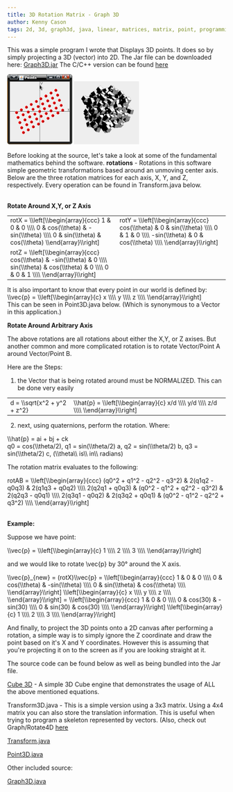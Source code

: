 ```yaml
---
title: 3D Rotation Matrix - Graph 3D
author: Kenny Cason
tags: 2d, 3d, graph3d, java, linear, matrices, matrix, point, programming, projection, rotation, vector
---
```


This was a simple program I wrote that Displays 3D points. It does so by simply projecting a 3D (vector) into 2D.
The Jar file can be downloaded here: <a href="/code/java/graph3D/Graph3D.jar">Graph3D.jar</a>
The C/C++ version can be found <a href="/posts/2009-12-19-graph-3d-vector-rotation-source-included-c.html" target="_blank">here</a>

<a href="/code/java/graph3D/graph3D.png" target="_blank" ><img src="/code/java/graph3D/graph3D.png" width="150" alt="3D rotation matrix" /></a>
<a href="https://v.usetapes.com/qlAEOyHsTg" target="_blank">
<object width="160" height="160" data="https://d2p1e9awn3tn6.cloudfront.net/qlAEOyHsTg.mp4"></object>
</a>
<a href="https://v.usetapes.com/IlwgiJDE5t" target="_blank">
<object width="160" height="160" data="https://d2p1e9awn3tn6.cloudfront.net/IlwgiJDE5t.mp4"></object>
</a>
<a href="/code/java/cube3D/Screenshot-Cubes3D.png" target="_blank" ><img src="/code/java/cube3D/Screenshot-Cubes3D.png" width="150" alt="3D rotation matrix" /></a>

Before looking at the source, let's take a look at some of the fundamental mathematics behind the software.
<b>rotations</b> - Rotations in this software simple geometric transformations based around an unmoving center axis. Below are the three rotation matrices for each axis, X, Y, and Z, respectively. Every operation can be found in Transform.java below.

<br/><b>Rotate Around X,Y, or Z Axis</b>

<table width="500px"><tr><td>
<div class="latex">
rotX = \\left[\\begin{array}{ccc}
1 & 0 & 0       \\\\
0 & cos(\\theta) & -sin(\\theta)      \\\\
0 & sin(\\theta) & cos(\\theta)   
\\end{array}\\right]
</div>
</td><td>
<div class="latex">
rotY = \\left[\\begin{array}{ccc}
cos(\\theta) & 0 & sin(\\theta)       \\\\
0 & 1 & 0      \\\\
-sin(\\theta) & 0 & cos(\\theta)      \\\\   
\\end{array}\\right]
</div>
</td></tr><tr><td>
<div class="latex">
rotZ = \\left[\\begin{array}{ccc}
cos(\\theta) & -sin(\\theta) & 0       \\\\
sin(\\theta) & cos(\\theta) & 0      \\\\
0 & 0 & 1      \\\\   
\\end{array}\\right]
</div>
</td><td></td></tr></table>
 It is also important to know that every point in our world is defined by:
<div class="latex">
\\vec{p} = \\left[\\begin{array}{c}
x       \\\\
y      \\\\
z      \\\\   
\\end{array}\\right]
</div>
This can be seen in Point3D.java below. (Which is synonymous to a Vector in this application.)

<b>Rotate Around Arbitrary Axis</b>

The above rotations are all rotations about either the X,Y, or Z axises. But another common and more complicated rotation is to rotate Vector/Point A around Vector/Point B.

Here are the Steps:

1. the Vector that is being rotated around must be NORMALIZED. This can be done very easily

<table width="300px">
<tr><td>
<div class="latex">
d = \\sqrt{x^2 + y^2 + z^2}
</div>
 </td><td>
<div class="latex">
\\hat{p} = \\left[\\begin{array}{c}
x/d       \\\\
y/d      \\\\
z/d      \\\\   
\\end{array}\\right]
</div>
</td></tr>
</table>

2. next, using quaternions, perform the rotation. Where:

<div class="latex">
\\hat{p} = ai + bj + ck
</div>
<div class="latex">
q0 = cos(\\theta/2),  q1 = sin(\\theta/2) a,  q2 = sin(\\theta/2) b,  q3 = sin(\\theta/2) c,  (\\theta\\ is\\ in\\ radians)
</div>

The rotation matrix evaluates to the following:

<div class="latex">
rotAB = \\left[\\begin{array}{ccc}
(q0^2 + q1^2 - q2^2 - q3^2) & 2(q1q2 - q0q3) & 2(q1q3 + q0q2)       \\\\
2(q2q1 + q0q3) & (q0^2 - q1^2 + q2^2 - q3^2) & 2(q2q3 - q0q1)       \\\\
2(q3q1 - q0q2) & 2(q3q2 + q0q1) & (q0^2 - q1^2 - q2^2 + q3^2)       \\\\
\\end{array}\\right]
</div>

<br/><b>Example:</b>

Suppose we have point:
<div class="latex">
\\vec{p} = \\left[\\begin{array}{c}
1       \\\\
2      \\\\
3      \\\\   
\\end{array}\\right]
</div>

and we would like to rotate <span class="latex">\\vec{p}</span> by 30° around the X axis.

<div class="latex" width="800px">
\\vec{p}_{new} = (rotX)\\vec{p} =
\\left[\\begin{array}{ccc}
1 & 0 & 0       \\\\
0 & cos(\\theta) & -sin(\\theta)      \\\\
0 & sin(\\theta) & cos(\\theta)        \\\\
\\end{array}\\right]
\\left[\\begin{array}{c}
x      \\\\
y      \\\\
z      \\\\
\\end{array}\\right]
=
\\left[\\begin{array}{ccc}
1 & 0 & 0       \\\\
0 & cos(30) & -sin(30)      \\\\
0 & sin(30) & cos(30)        \\\\
\\end{array}\\right]
\\left[\\begin{array}{c}
1      \\\\
2      \\\\
3      \\\\
\\end{array}\\right]
</div>

And finally, to project the 3D points onto a 2D canvas after performing a rotation, a simple way is to simply ignore the Z coordinate and draw the point based on it's X and Y coordinates. However this is assuming that you're projecting it on to the screen as if you are looking straight at it.

The source code can be found below as well as being bundled into the Jar file.

<a href="/posts/2009-06-27-3d-cube-engine-java.html" target="_blank">Cube 3D</a> - A simple 3D Cube engine that demonstrates the usage of ALL the above mentioned equations.

Transform3D.java - This is a simple version using a 3x3 matrix. Using a 4x4 matrix you can also store the translation information. This is useful when trying to program a skeleton represented by vectors.
(Also, check out Graph/Rotate4D <a href="/posts/2009-01-08-graph4d-rotation4d-project-to-2d.html" target="_blank">here</a>
<p><a href="/code/java/graph3D/Transform3D.java" target="_blank">Transform.java</a></p>
<p><a href="code/java/graph3D/Point3D.java" target="_blank">Point3D.java</a></p>
Other included source:
<p><a href="/code/java/graph3D/Graph3D.java" target="_blank">Graph3D.java</a></p>

